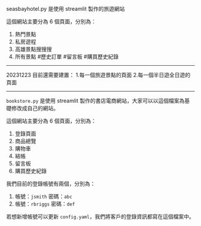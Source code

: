 seasbayhotel.py 是使用 streamlit 製作的旅遊網站

這個網站主要分為 6 個頁面，分別為：

1. 熱門景點
2. 私房遊程
3. 高雄景點搜搜搜
4. 所有景點
#歷史訂單
#留言板
#購買歷史紀錄
------------------------------
20231223
目前還需要建置：
1.每一個旅遊景點的頁面
2.每一個半日遊全日遊的頁面

----------------------------------------------------------


`bookstore.py` 是使用 streamlit 製作的書店電商網站，大家可以以這個檔案為基礎修改成自己的網站。

這個網站主要分為 6 個頁面，分別為：

1. 登錄頁面
2. 商品總覽
3. 購物車
4. 結帳
5. 留言板
6. 購買歷史紀錄

我們目前的登錄帳號有兩個，分別為：

1. 帳號：`jsmith` 密碼：`abc`
2. 帳號：`rbriggs` 密碼：`def`

若想新增帳號可以更新 `config.yaml`，我們將客戶的登錄資訊都寫在這個檔案中。
